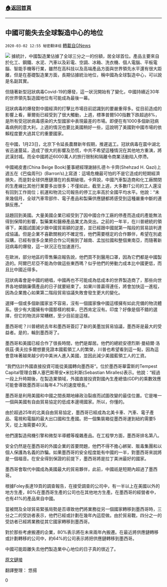 ###  [:house:返回首頁](https://github.com/ourhimalayas/txt)
---

## 中國可能失去全球製造中心的地位
`2020-03-02 12:55 秘密翻译组` [轉載自GNews](https://gnews.org/zh-hant/129739/)

![](https://s3-ap-northeast-1.amazonaws.com/news.guo.offload.media/wp-content/uploads/2020/03/02125233/%E5%85%A8%E7%90%83%E5%88%B6%E9%80%A0%E4%B8%AD%E5%BF%83.jpg)
據統計，中國製造業佔據了全球三分之一的份額，居全球首位。產品主要來自於化工、鋼鐵、水泥、汽車以及彩電、空調、冰箱、洗衣機、個人電腦、平板電腦、智能手機等行業，雖然在高科技以及高端產品方面與世界領先水平還有很大距離，但是在基礎製造業方面，長期佔據統治地位，稱中國為全球製造中心，可以說是名副其實。

但隨著新型冠狀病毒Covid-19的爆發，這一狀況開始有了變化，中國持續近30年的世界領先製造國地位有可能成為最後一幕。

冠狀病毒的爆發對中國經濟的打擊比市場目前認識到的要嚴重得多。從目前造成的影響上看，華爾街已經受到了很大觸動，上週，標準普爾500指數下跌超過8%，是所有受冠狀病毒感染的大型國家中表現最差的市場。即便在有1000多個新冠病毒病例的意大利，上週的情況也要比美國稍好一些，這說明了美國對中國市場的依賴程度要大過其它的重要國家。

在中國，1月23日，北京下令延長農曆新年假期，推遲返工。冠狀病毒在震中湖北省迅速蔓延，造成了很大的影響及恐慌，中共不希望這種情況在其他地方重演，將武漢封城。而全中國將近6000萬人的旅行限制和隔離令商業活動陷入停滯。

中國褐皮書(China Beige Book)董事總經理謝赫扎德·h·卡齊(Shehzad H. Qazi)上週五在《巴倫周刊》(Barron’s)上寫道：這場危機最可怕的不是它造成的短期經濟損失，而是對全球供應鏈潛在的長期破壞。卡齊說，中國汽車製造商和化工廠關閉的生產線比其他行業要多出很多；不僅如此，截至上週，大多數IT公司的工人還沒有回到工作崗位；航運和物流公司報告的停工比率高於全國平均水平。他說：“未來幾個月，全球汽車零部件、電子產品和製藥供應鏈都將感受到這種嚴重中斷的連鎖反應。”

話題回到美國。大量美國企業已經受到了因中國合作工廠的停產而造成的產能無法得到保障的影響，製藥業和醫療產品業尤為突出。之前的一年半，在川普總統的領導下，美國試圖減少跟中國貿易額的逆差，並已經跟中國就第一階段的貿易談判達成協議。但是企業不喜歡關稅的不確定性，他們需要穩定的合作夥伴，希望在別處採購，已經有很多企業把合作公司搬到了越南、孟加拉國和整個東南亞，而隨著新冠病毒的爆發，這一狀況正在加速進行。

在歐洲，部分地區的零售藥店報告說，他們買不到醫用口罩，因為它們都是中國製造的。阿爾巴尼亞不能為你做這些東西嗎？似乎他們的勞動力成本比中國更低，而且比中國近得多。

冠狀病毒會是中國的絕唱，中國再也不可能成為低成本的世界製造商了，那些向世界各地傾銷廉價產品的日子就要結束了。如果川普贏得連任，將會加快這一進程，因為企業擔心如果第二階段貿易協議失敗會發生更大的變化。

選擇一個或多個新國家並不容易，沒有一個國家像中國這樣擁有如此完備的物流體系。很少有大國擁有中國那樣的稅率，巴西肯定沒有。印度？好像是個不錯的選擇，但它的物流非常糟糕，至少目前是這樣。

墨西哥呢？川普總統去年和墨西哥簽訂了新的美墨加貿易協議，墨西哥是最大的受益者。是的，輪到墨西哥了。

墨西哥和美國已經合作了很長時間，他們是鄰居。他們的總統安德烈斯·曼紐爾·洛佩茲·奧夫拉多爾想要見證本國藍領工人的繁榮，川普也希望看到這一點，因為這會意味著越來越少的中美洲人進入美國，並因此減少美國藍領工人的工資。

“我們估計外國直接投資可能從美國轉向墨西哥“。位於墨西哥華雷斯的Tempest Capital管理合夥人塞巴斯蒂安•米拉利斯(Sebastian Miralles)表示。他說：“經過一段上升時期後，在製造業領域，外國直接投資對國內生產總值(GDP)的乘數效應可能會導致墨西哥以每年4.7%的速度增長。”

墨西哥是利用美國和中國之間長期地緣政治裂痕而試圖改變的最佳位置。它是唯一一個與美國有自由貿易協定的低成本邊境國家。所以，你懂的。

由於超過25年的北美自由貿易協定，墨西哥已經成為北美卡車、汽車、電子產品、電視和電腦的最大出口國和生產國。把一個集裝箱從墨西哥運到紐約需要5天，從上海需要40天。

他們還製造飛機引擎和微型半導體等複雜產品。在工程學方面，墨西哥排名第八。

安全仍然是在墨西哥的外國企業的首要問題，他們不得不擔心綁架、販毒集團和以個人保護為名義的詐騙。如果墨西哥的安全程度能有中國的一半，對墨西哥來說將是一個福音。在安全得到保證的前提下，墨西哥將是拉丁美洲最好的國家。

墨西哥會取代中國成為美國最大的貿易夥伴，此前，中國祇是短期內超過了墨西哥。

根據Foley長達19頁的調查報告，在接受調查的公司中，有一半以上在美國以外的地方生產，80%在墨西哥生產的公司也在其他地方生產。在墨西哥的經營者中，也有41%的產品來自中國。

當被問及全球貿易緊張局勢是否導致他們將業務從另一個國家轉移到墨西哥時，三分之二的受訪者表示，他們已經或計劃在幾年內這麼做。由於貿易戰，四分之一的受訪者已經將業務從其它國家轉移到墨西哥。

對於那些考慮搬遷的企業，80%表示將在未來兩年內搬遷。在最近將供應鏈轉移或計劃轉移的公司中，約64%的公司表示將把供應鏈轉移到墨西哥。

中國可能距離失去他們製造業中心地位的日子真的很近了。

[原文鏈接](https://www.forbes.com/sites/kenrapoza/2020/03/01/coronavirus-could-be-the-end-of-china-as-global-manufacturing-hub/#38faeeb35298)

翻譯整理： 悠揚

0

